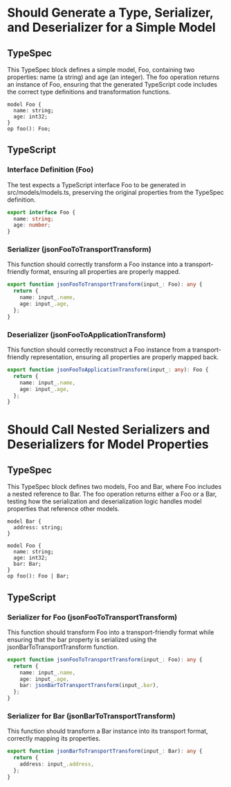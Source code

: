 # Should Generate a Type, Serializer, and Deserializer for a Simple Model

## TypeSpec

This TypeSpec block defines a simple model, Foo, containing two properties: name (a string) and age (an integer). The foo operation returns an instance of Foo, ensuring that the generated TypeScript code includes the correct type definitions and transformation functions.

```tsp
model Foo {
  name: string;
  age: int32;
}
op foo(): Foo;
```

## TypeScript

### Interface Definition (Foo)

The test expects a TypeScript interface Foo to be generated in src/models/models.ts, preserving the original properties from the TypeSpec definition.

```ts src/models/models.ts interface Foo
export interface Foo {
  name: string;
  age: number;
}
```

### Serializer (jsonFooToTransportTransform)

This function should correctly transform a Foo instance into a transport-friendly format, ensuring all properties are properly mapped.

```ts src/models/serializers.ts function jsonFooToTransportTransform
export function jsonFooToTransportTransform(input_: Foo): any {
  return {
    name: input_.name,
    age: input_.age,
  };
}
```

### Deserializer (jsonFooToApplicationTransform)

This function should correctly reconstruct a Foo instance from a transport-friendly representation, ensuring all properties are properly mapped back.

```ts src/models/serializers.ts function jsonFooToApplicationTransform
export function jsonFooToApplicationTransform(input_: any): Foo {
  return {
    name: input_.name,
    age: input_.age,
  };
}
```

# Should Call Nested Serializers and Deserializers for Model Properties

## TypeSpec

This TypeSpec block defines two models, Foo and Bar, where Foo includes a nested reference to Bar. The foo operation returns either a Foo or a Bar, testing how the serialization and deserialization logic handles model properties that reference other models.

```tsp
model Bar {
  address: string;
}

model Foo {
  name: string;
  age: int32;
  bar: Bar;
}
op foo(): Foo | Bar;
```

## TypeScript

### Serializer for Foo (jsonFooToTransportTransform)

This function should transform Foo into a transport-friendly format while ensuring that the bar property is serialized using the jsonBarToTransportTransform function.

```ts src/models/serializers.ts function jsonFooToTransportTransform
export function jsonFooToTransportTransform(input_: Foo): any {
  return {
    name: input_.name,
    age: input_.age,
    bar: jsonBarToTransportTransform(input_.bar),
  };
}
```

### Serializer for Bar (jsonBarToTransportTransform)

This function should transform a Bar instance into its transport format, correctly mapping its properties.

```ts src/models/serializers.ts function jsonBarToTransportTransform
export function jsonBarToTransportTransform(input_: Bar): any {
  return {
    address: input_.address,
  };
}
```
